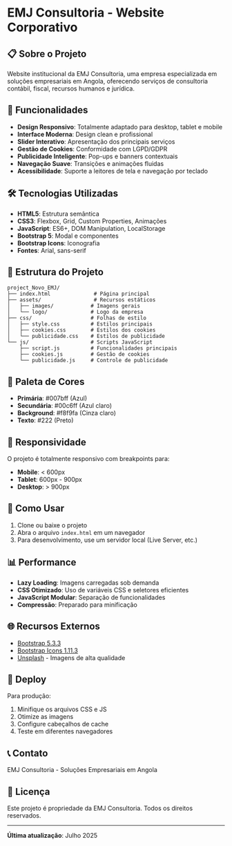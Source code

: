 # EMJ Consultoria - Website Corporativo

## 📋 Sobre o Projeto

Website institucional da EMJ Consultoria, uma empresa especializada em soluções empresariais em Angola, oferecendo serviços de consultoria contábil, fiscal, recursos humanos e jurídica.

## 🚀 Funcionalidades

- **Design Responsivo**: Totalmente adaptado para desktop, tablet e mobile
- **Interface Moderna**: Design clean e profissional
- **Slider Interativo**: Apresentação dos principais serviços
- **Gestão de Cookies**: Conformidade com LGPD/GDPR
- **Publicidade Inteligente**: Pop-ups e banners contextuais
- **Navegação Suave**: Transições e animações fluidas
- **Acessibilidade**: Suporte a leitores de tela e navegação por teclado

## 🛠️ Tecnologias Utilizadas

- **HTML5**: Estrutura semântica
- **CSS3**: Flexbox, Grid, Custom Properties, Animações
- **JavaScript**: ES6+, DOM Manipulation, LocalStorage
- **Bootstrap 5**: Modal e componentes
- **Bootstrap Icons**: Iconografia
- **Fontes**: Arial, sans-serif

## 📂 Estrutura do Projeto

```
project_Novo_EMJ/
├── index.html              # Página principal
├── assets/                 # Recursos estáticos
│   ├── images/            # Imagens gerais
│   └── logo/              # Logo da empresa
├── css/                   # Folhas de estilo
│   ├── style.css          # Estilos principais
│   ├── cookies.css        # Estilos dos cookies
│   └── publicidade.css    # Estilos de publicidade
└── js/                    # Scripts JavaScript
    ├── script.js          # Funcionalidades principais
    ├── cookies.js         # Gestão de cookies
    └── publicidade.js     # Controle de publicidade
```

## 🎨 Paleta de Cores

- **Primária**: #007bff (Azul)
- **Secundária**: #00c6ff (Azul claro)
- **Background**: #f8f9fa (Cinza claro)
- **Texto**: #222 (Preto)

## 📱 Responsividade

O projeto é totalmente responsivo com breakpoints para:
- **Mobile**: < 600px
- **Tablet**: 600px - 900px
- **Desktop**: > 900px

## 🔧 Como Usar

1. Clone ou baixe o projeto
2. Abra o arquivo `index.html` em um navegador
3. Para desenvolvimento, use um servidor local (Live Server, etc.)

## 📊 Performance

- **Lazy Loading**: Imagens carregadas sob demanda
- **CSS Otimizado**: Uso de variáveis CSS e seletores eficientes
- **JavaScript Modular**: Separação de funcionalidades
- **Compressão**: Preparado para minificação

## 🌐 Recursos Externos

- [Bootstrap 5.3.3](https://getbootstrap.com/)
- [Bootstrap Icons 1.11.3](https://icons.getbootstrap.com/)
- [Unsplash](https://unsplash.com/) - Imagens de alta qualidade

## 🚀 Deploy

Para produção:
1. Minifique os arquivos CSS e JS
2. Otimize as imagens
3. Configure cabeçalhos de cache
4. Teste em diferentes navegadores

## 📞 Contato

EMJ Consultoria - Soluções Empresariais em Angola

## 📄 Licença

Este projeto é propriedade da EMJ Consultoria. Todos os direitos reservados.

---

**Última atualização**: Julho 2025

